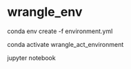 # wrangle_env
conda env create -f environment.yml

conda activate wrangle_act_environment

jupyter notebook

